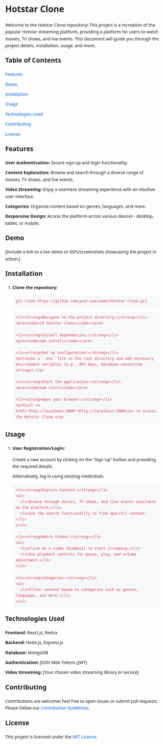 <!DOCTYPE html>
<html lang="en">
<head>
  <meta charset="UTF-8">
  <meta name="viewport" content="width=device-width, initial-scale=1.0">
  <title>Hotstar Clone</title>
  <style>
    body {
      font-family: 'Segoe UI', Tahoma, Geneva, Verdana, sans-serif;
      line-height: 1.6;
      margin: 20px;
    }

    h1, h2, h3 {
      color: #0366d6;
    }

    h2 {
      margin-top: 20px;
    }

    h3 {
      margin-top: 10px;
    }

    img {
      max-width: 100%;
      height: auto;
    }

    a {
      color: #0366d6;
      text-decoration: none;
    }

    a:hover {
      text-decoration: underline;
    }

    pre {
      background-color: #f6f8fa;
      padding: 10px;
      border-radius: 6px;
      overflow: auto;
    }

    code {
      color: #d73a49;
    }

    ul {
      list-style-type: none;
      padding: 0;
    }

    li {
      margin-bottom: 10px;
    }
  </style>
</head>
<body>

  <h1>Hotstar Clone</h1>

  <p>Welcome to the Hotstar Clone repository! This project is a recreation of the popular Hotstar streaming platform, providing a platform for users to watch movies, TV shows, and live events. This document will guide you through the project details, installation, usage, and more.</p>

  <h2>Table of Contents</h2>
  <ul>
    <li><a href="#features">Features</a></li>
    <li><a href="#demo">Demo</a></li>
    <li><a href="#installation">Installation</a></li>
    <li><a href="#usage">Usage</a></li>
    <li><a href="#technologies-used">Technologies Used</a></li>
    <li><a href="#contributing">Contributing</a></li>
    <li><a href="#license">License</a></li>
  </ul>

  <h2 id="features">Features</h2>
  <ul>
    <li><strong>User Authentication:</strong> Secure sign-up and login functionality.</li>
    <li><strong>Content Exploration:</strong> Browse and search through a diverse range of movies, TV shows, and live events.</li>
    <li><strong>Video Streaming:</strong> Enjoy a seamless streaming experience with an intuitive user interface.</li>
    <li><strong>Categories:</strong> Organize content based on genres, languages, and more.</li>
    <li><strong>Responsive Design:</strong> Access the platform across various devices - desktop, tablet, or mobile.</li>
  </ul>

  <h2 id="demo">Demo</h2>
  <p>[Include a link to a live demo or GIFs/screenshots showcasing the project in action.]</p>

  <h2 id="installation">Installation</h2>
  <ol>
    <li><strong>Clone the repository:</strong></li>
    <pre><code>git clone https://github.com/your-username/hotstar-clone.git</code></pre>

    <li><strong>Navigate to the project directory:</strong></li>
    <pre><code>cd hotstar-clone</code></pre>

    <li><strong>Install dependencies:</strong></li>
    <pre><code>npm install</code></pre>

    <li><strong>Set up configuration:</strong></li>
    <p>Create a `.env` file in the root directory and add necessary environment variables (e.g., API keys, database connection strings).</p>

    <li><strong>Start the application:</strong></li>
    <pre><code>npm start</code></pre>

    <li><strong>Open your browser:</strong></li>
    <p>Visit <a href="http://localhost:3000">http://localhost:3000</a> to access the Hotstar Clone.</p>
  </ol>

  <h2 id="usage">Usage</h2>
  <ol>
    <li><strong>User Registration/Login:</strong></li>
    <ul>
      <li>Create a new account by clicking on the "Sign Up" button and providing the required details.</li>
      <li>Alternatively, log in using existing credentials.</li>
    </ul>

    <li><strong>Explore Content:</strong></li>
    <ul>
      <li>Browse through movies, TV shows, and live events available on the platform.</li>
      <li>Use the search functionality to find specific content.</li>
    </ul>

    <li><strong>Watch Videos:</strong></li>
    <ul>
      <li>Click on a video thumbnail to start streaming.</li>
      <li>Use playback controls for pause, play, and volume adjustment.</li>
    </ul>

    <li><strong>Categories:</strong></li>
    <ul>
      <li>Filter content based on categories such as genres, languages, and more.</li>
    </ul>
  </ol>

  <h2 id="technologies-used">Technologies Used</h2>
  <ul>
    <li><strong>Frontend:</strong> React.js, Redux</li>
    <li><strong>Backend:</strong> Node.js, Express.js</li>
    <li><strong>Database:</strong> MongoDB</li>
    <li><strong>Authentication:</strong> JSON Web Tokens (JWT)</li>
    <li><strong>Video Streaming:</strong> [Your chosen video streaming library or service]</li>
  </ul>

  <h2 id="contributing">Contributing</h2>
  <p>Contributions are welcome! Feel free to open issues or submit pull requests. Please follow our <a href="CONTRIBUTING.md">Contribution Guidelines</a>.</p>

  <h2 id="license">License</h2>
  <p>This project is licensed under the <a href="LICENSE">MIT License</a>.</p>

</body>
</html>
